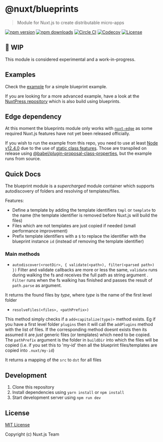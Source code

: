 # @nuxt/blueprints

> Module for Nuxt.js to create distributable micro-apps

[![npm version][npm-version-src]][npm-version-href]
[![npm downloads][npm-downloads-src]][npm-downloads-href]
[![Circle CI][circle-ci-src]][circle-ci-href]
[![Codecov][codecov-src]][codecov-href]
[![License][license-src]][license-href]

## :construction: WIP

This module is considered experimental and a work-in-progress.

## Examples

Check the [example](./example) for a simple blueprint example.

If you are looking for a more advanced example, have a look at the [NuxtPress repository](https://github.com/nuxt/press) which is also build using blueprints.

## Edge dependency

At this moment the blueprints module only works with [`nuxt-edge`](https://www.npmjs.com/package/nuxt-edge) as some required Nuxt.js features have not yet been released officially.

If you wish to run the example from this repo, you need to use at least [Node v12.4.0](https://node.green/#ESNEXT-candidate--stage-3--static-class-fields) due to the use of [static class features](https://github.com/tc39/proposal-static-class-features/). Those are transpiled on release using [@babel/plugin-proposal-class-properties](https://babeljs.io/docs/en/babel-plugin-proposal-class-properties), but the example runs from source.

## Quick Docs

The blueprint module is a _supercharged_ module container which supports autodiscovery of folders and resolving of templates/files.

Features:
- Define a template by adding the template identifiers `tmpl` or `template` to the name (the template identifier is removed before Nuxt.js will build the files)
- Files which are not templates are just copied if needed (small performance improvement)
- Prefix template identifiers with a `$` to replace the identifier with the blueprint instance `id` (instead of removing the template identifier)

### Main methods

- `autodiscover(<rootDir>, { validate(<path>), filter(<parsed path>) })`
Filter and validate callbacks are more or less the same, `validate` runs during walking the fs and receives the full path as string argument . `Filter` runs when the fs walking has finished and passes the result of `path.parse` as argument.

It returns the found files by _type_, where _type_ is the name of the first level folder

- `resolveFiles(<files>, <pathPrefix>) `

This method simply checks if a `add<capitalize(type)>` method exists. Eg if you have a first level folder `plugins` then it will call the `addPlugins` method with the list of files. If the corresponding method doesnt exists then its assumed it are _just_ generic files (or templates) which need to be copied.
The `pathPrefix` argument is the folder in `buildDir` into which the files will be copied (i.e. if you set this to 'my-id' then all the blueprint files/templates are copied into `.nuxt/my-id`)

It returns a mapping of the `src` to `dst` for all files

## Development

1. Clone this repository
2. Install dependencies using `yarn install` or `npm install`
3. Start development server using `npm run dev`

## License

[MIT License](./LICENSE)

Copyright (c) Nuxt.js Team

<!-- Badges -->
[npm-version-src]: https://img.shields.io/npm/v/@nuxt/blueprints/latest.svg?style=flat-square
[npm-version-href]: https://npmjs.com/package/@nuxt/blueprints

[npm-downloads-src]: https://img.shields.io/npm/dt/@nuxt/blueprints.svg?style=flat-square
[npm-downloads-href]: https://npmjs.com/package/@nuxt/blueprints

[circle-ci-src]: https://img.shields.io/circleci/project/github/nuxt/blueprints.svg?style=flat-square
[circle-ci-href]: https://circleci.com/gh/nuxt/blueprints

[codecov-src]: https://img.shields.io/codecov/c/github/nuxt/blueprints.svg?style=flat-square
[codecov-href]: https://codecov.io/gh/nuxt/blueprints

[license-src]: https://img.shields.io/npm/l/@nuxt/blueprints.svg?style=flat-square
[license-href]: https://npmjs.com/package/@nuxt/blueprints
